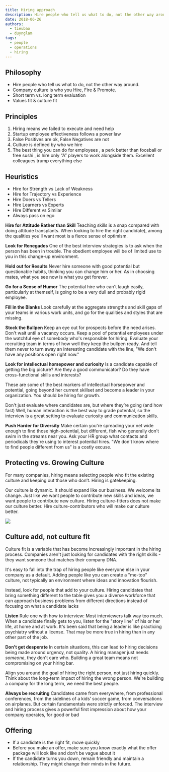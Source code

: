 ```yaml
---
title: Hiring approach
description: Hire people who tell us what to do, not the other way around.
date: 2018-06-26
authors:
  - tieubao
  - duynglam
tags:
  - people
  - operations
  - hiring
---
```


## Philosophy

- Hire people who tell us what to do, not the other way around.
- Company culture is who you Hire, Fire & Promote.
- Short term vs. long term evaluation
- Values fit & culture fit

## Principles

1. Hiring means we failed to execute and need help
2. Startup employee effectiveness follows a power law
3. False Positives are ok, False Negatives are not
4. Culture is defined by who we hire
5. The best thing you can do for employees , a perk better than foosball or free sushi , is hire only “A” players to work alongside them. Excellent colleagues trump everything else

## Heuristics

- Hire for Strength vs Lack of Weakness
- Hire for Trajectory vs Experience
- Hire Doers vs Tellers
- Hire Learners vs Experts
- Hire Different vs Similar
- Always pass on ego

**Hire for Attitude Rather than Skill**
Teaching skills is a snap compared with doing attitude transplants. When looking to hire the right candidate), among the qualities you'll want most is a fierce sense of optimism.

**Look for Renegades**
One of the best interview strategies is to ask when the person has been in trouble. The obedient employee will be of limited use to you in this change-up environment.

**Hold out for Results**
Never hire someone with good potential but questionable habits, thinking you can change him or her. As in choosing mates, what you see now is what you get forever.

**Go for a Sense of Humor**
The potential hire who can't laugh easily, particularly at themself, is going to be a very dull and probably rigid employee.

**Fill in the Blanks**
Look carefully at the aggregate strengths and skill gaps of your teams in various work units, and go for the qualities and styles that are missing.

**Stock the Bullpen**
Keep an eye out for prospects before the need arises. Don't wait until a vacancy occurs. Keep a pool of potential employees under the watchful eye of somebody who's responsible for hiring. Evaluate your recruiting team in terms of how well they keep the bullpen ready. And tell them never to turn away an interesting candidate with the line, "We don't have any positions open right now."

**Look for intellectual horsepower and curiosity**
Is a candidate capable of getting the big picture? Are they a good communicator? Do they have cross-functional skills and interests?

These are some of the best markers of intellectual horsepower and potential, going beyond her current skillset and become a leader in your organization. You should be hiring for growth.

Don't just evaluate where candidates are, but where they’re going (and how fast)
Well, human interaction is the best way to grade potential, so the interview is a great setting to evaluate curiosity and communication skills.

**Push Harder for Diversity**
Make certain you're spreading your net wide enough to find those high-potential, but different, fish who generally don't swim in the streams near you. Ask your HR group what contacts and periodicals they're using to interest potential hires. "We don't know where to find people different from us" is a costly excuse.

## Protecting vs. Growing Culture

For many companies, hiring means selecting people who fit the existing culture and keeping out those who don’t. Hiring is gatekeeping.

Our culture is dynamic. It should expand like our business. We welcome its change. Just like we want people to contribute new skills and ideas, we want people to contribute new culture. Hiring culture-fitters does not make our culture better.
Hire culture-contributors who will make our culture better.

![](hiring-approach_446cd358745fe9024a7304905bb0572a_md5.webp)

## Culture add, not culture fit

Culture fit is a variable that has become increasingly important in the hiring process. Companies aren't just looking for candidates with the right skills - they want someone that matches their company DNA.

It's easy to fall into the trap of hiring people like everyone else in your company as a default. Adding people like you can create a "me-too" culture, not typically an environment where ideas and innovation flourish.

Instead, look for people that add to your culture. Hiring candidates that bring something different to the table gives you a diverse workforce that can approach business problems from different directions instead of focusing on what a candidate lacks

**Listen**
Rule one with how to interview: Most interviewers talk way too much. When a candidate finally gets to you, listen for the "story line" of his or her life, at home and at work. It's been said that being a leader is like practicing psychiatry without a license. That may be more true in hiring than in any other part of the job.

**Don't get desperate**
In certain situations, this can lead to hiring decisions being made around urgency, not quality. A hiring manager just needs _someone_, they don't care who. Building a great team means not compromising on your hiring bar.

Align you around the goal of hiring the right person, not just hiring quickly. Think about the long-term impact of hiring the wrong person. We're building a company for the long term, we need the best people.

**Always be recruiting**
Candidates came from everywhere, from professional conferences, from the sidelines of a kids’ soccer game, from conversations on airplanes. But certain fundamentals were strictly enforced. The interview and hiring process gives a powerful first impression about how your company operates, for good or bad

## Offering

- If a candidate is the right fit, move quickly
- Before you make an offer, make sure you know exactly what the offer package will look like and don’t be vague about it
- If the candidate turns you down, remain friendly and maintain a relationship. They might change their minds in the future.
